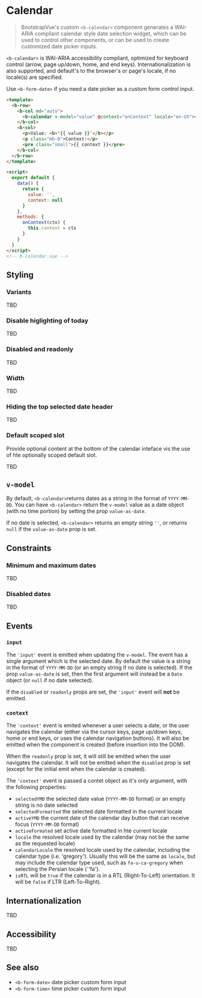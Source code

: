 # Calendar

> BootstrapVue's custom `<b-calendar>` component generates a WAI-ARIA compliant calendar style date
> selection widget, which can be used to control other components, or can be used to create customized
> date picker inputs.

`<b-calendar>` is WAI-ARIA accessibility compliant, optimized for keyboard control (arrow, page
up/down, home, and end keys). Internationalization is also supported, and default's to the browser's or
page's locale, if no locale(s) are specified.

Use `<b-form-date>` if you need a date picker as a custom form control input.

```html
<template>
  <b-row>
    <b-col md="auto">
      <b-calendar v-model="value" @context="onContext" locale="en-US"></b-calendar>
    </b-col>
    <b-col>
      <p>Value: <b>'{{ value }}'</b></p>
      <p class="mb-0">Context:</p>
      <pre class="small">{{ context }}</pre>
    </b-col>
  </b-row>
</template>

<script>
  export default {
    data() {
      return {
        value: '',
        context: null
      }
    },
    methods: {
      onContext(ctx) {
        this.context = ctx
      }
    }
  }
</script>
<!-- b-calendar.vue -->
```

## Styling

### Variants

TBD

### Disable higlighting of today

TBD

### Disabled and readonly

TBD

### Width

TBD

### Hiding the top selected date header

TBD

### Default scoped slot

Provide optional content at the bottom of the calendar inteface vis the use of hte optionally
scoped default slot.

TBD

## `v-model`

By default, `<b-calendar>`returns dates as a string in the format of `YYYY-MM-DD`. You can have
`<b-calendar>` return the `v-model` value as a date object (with no time portion) by setting the prop
`value-as-date`.

If no date is selected, `<b-calendar>` returns an empty string `''`, or returns `null` if the
`value-as-date` prop is set.

## Constraints

### Minimum and maximum dates

TBD

### Disabled dates

TBD

## Events

### `input`

The `'input'` event is emitted when updating the `v-model`. The event has a single argument which is
the selected date. By default the value is a string in the format of `YYYY-MM-DD` (or an empty string
if no date is selected). If the prop `value-as-date` is set, then the first argument will instead be a
`Date` object (or `null` if no date selected).

If the `disabled` or `readonly` props are set, the `'input'` event will **not** be emitted.

### `context`

The `'context'` event is emited whenever a user selects a date, or the user navigates the calendar
(either via the cursor keys, page up/down keys, home or end keys, or uses the calendar navigation
buttons). It will also be emitted when the component is created (before insertion into the DOM).

When the `readonly` prop is set, it will still be emitted when the user navigates the calendar.
It will not be emitted when the `disabled` prop is set (except for the initial emit when the calendar
is created).

The `'context'` event is passed a contet object as it's only argument, with the following properties:

- `selectedYMD` the selected date value (`YYYY-MM-DD` format) or an empty string is no date selected
- `selectedFormatted` the selected date formatted in the current locale
- `activeYMD` the current date of the calendar day button that can receive focus (`YYYY-MM-DD` format)
- `activeFormated` set active date formatted in hte current locale
- `locale` the resolved locale used by the calendar (may not be the same as the requested locale)
- `calendarLocale` the resolved locale used by the calendar, including the calendar type (i.e.
  'gregory'). Usually this will be the same as `locale`, but may include the calendar type used,
  such as `fa-u-ca-gregory` when selecting the Persian locale (`'fa').
- `isRTL` will be `true` if the calendar is in a RTL (Right-To-Left) orientation. It will be `false`
  if LTR (Left-To-Right).

## Internationalization

TBD

## Accessibility

TBD

## See also

- `<b-form-date>` date picker custom form input
- `<b-form-time>` time picker custom form input

